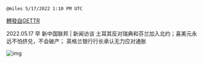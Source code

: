 
`@miles 5/17/2022 1:10 PM UTC`

[轉發自GETTR](https://gettr.com/post/p1a5rf4e9ca)

2022.05.17  早 新中国联邦 | 新闻访谈   土耳其反对瑞典和芬兰加入北约；喜美元永远不怕挤兑，不会破产；  英格兰银行行长承认无力应对通胀

![img](https://media.gettr.com/group39/origin/2022/05/17/13/7ac5711f-8e4d-5ab0-869e-84a07b450ef5/9548d67018b19975dcafea4c4484666a.png)
